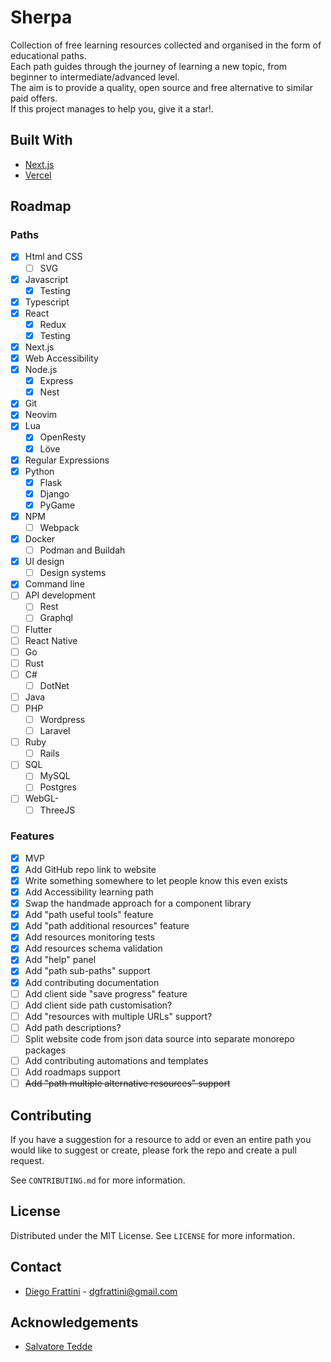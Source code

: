 # Sherpa

Collection of free learning resources collected and organised in the form of educational paths.
<br/>
Each path guides through the journey of learning a new topic, from beginner to intermediate/advanced level.
<br/>
The aim is to provide a quality, open source and free alternative to similar paid offers.
<br/>
If this project manages to help you, give it a star!.

## Built With

- [Next.js](https://nextjs.org/)
- [Vercel](https://vercel.com/)

## Roadmap

### Paths

- [x] Html and CSS
  - [ ] SVG
- [x] Javascript
  - [x] Testing
- [x] Typescript
- [x] React
  - [x] Redux
  - [x] Testing
- [x] Next.js
- [x] Web Accessibility
- [x] Node.js
  - [x] Express
  - [x] Nest
- [x] Git
- [x] Neovim
- [x] Lua
  - [x] OpenResty
  - [x] Löve
- [x] Regular Expressions
- [x] Python
  - [x] Flask
  - [x] Django
  - [x] PyGame
- [x] NPM
  - [ ] Webpack
- [x] Docker
  - [ ] Podman and Buildah
- [x] UI design
  - [ ] Design systems
- [x] Command line
- [ ] API development
  - [ ] Rest
  - [ ] Graphql
- [ ] Flutter
- [ ] React Native
- [ ] Go
- [ ] Rust
- [ ] C#
  - [ ] DotNet
- [ ] Java
- [ ] PHP
  - [ ] Wordpress
  - [ ] Laravel
- [ ] Ruby
  - [ ] Rails
- [ ] SQL
  - [ ] MySQL
  - [ ] Postgres
- [ ] WebGL-
  - [ ] ThreeJS

### Features

- [x] MVP
- [x] Add GitHub repo link to website
- [x] Write something somewhere to let people know this even exists
- [x] Add Accessibility learning path
- [x] Swap the handmade approach for a component library
- [x] Add "path useful tools" feature
- [x] Add "path additional resources" feature
- [x] Add resources monitoring tests
- [x] Add resources schema validation
- [x] Add "help" panel
- [x] Add "path sub-paths" support
- [x] Add contributing documentation
- [ ] Add client side "save progress" feature
- [ ] Add client side path customisation?
- [ ] Add "resources with multiple URLs" support?
- [ ] Add path descriptions?
- [ ] Split website code from json data source into separate monorepo packages
- [ ] Add contributing automations and templates
- [ ] Add roadmaps support
- [ ] ~~Add "path multiple alternative resources" support~~

## Contributing

If you have a suggestion for a resource to add or even an entire path you would like to suggest or create, please fork the repo and create a pull request.

See `CONTRIBUTING.md` for more information.

## License

Distributed under the MIT License. See `LICENSE` for more information.

## Contact

- [Diego Frattini](https://github.com/Tolomeo) - dgfrattini@gmail.com

## Acknowledgements

- [Salvatore Tedde](https://microcipcip.digital)
